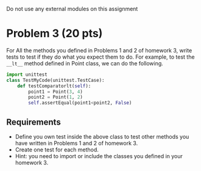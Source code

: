 Do not use any external modules on this assignment

# Problem 3 (20 pts)

For All the methods you defined in Problems 1 and 2 of homework 3, write tests to test if they do what you expect them to do. For example, to test the `__lt__` method defined in Point class, we can do the following.

```python
import unittest
class TestMyCode(unittest.TestCase):
    def testComparatorlt(self):
        point1 = Point(3, 4)
        point2 = Point(1, 2)
        self.assertEqual(point1<point2, False)
```

## Requirements

- Define you own test inside the above class to test other methods you have written in Problems 1 and 2 of homework 3.
- Create one test for each method.
- Hint: you need to import or include the classes you defined in your homework 3.